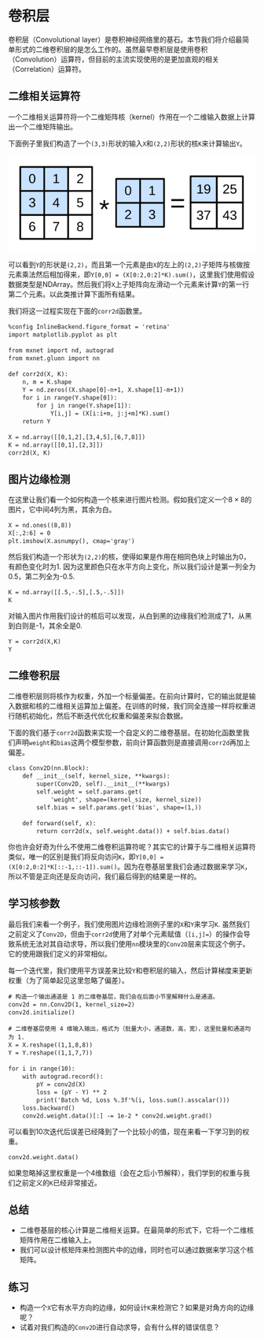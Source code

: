 # 卷积层

卷积层（Convolutional layer）是卷积神经网络里的基石。本节我们将介绍最简单形式的二维卷积层的是怎么工作的。虽然最早卷积层是使用卷积（Convolution）运算符，但目前的主流实现使用的是更加直观的相关（Correlation）运算符。

## 二维相关运算符

一个二维相关运算符将一个二维矩阵核（kernel）作用在一个二维输入数据上计算出一个二维矩阵输出。

下面例子里我们构造了一个`(3,3)`形状的输入`X`和`(2,2)`形状的核`K`来计算输出`Y`。

![](../img/correlation.svg)

可以看到`Y`的形状是`(2,2)`，而且第一个元素是由`X`的左上的`(2,2)`子矩阵与核做按元素乘法然后相加得来，即`Y[0,0] = (X[0:2,0:2]*K).sum()`，这里我们使用假设数据类型是NDArray。然后我们将`X`上子矩阵向左滑动一个元素来计算`Y`的第一行第二个元素。以此类推计算下面所有结果。

我们将这一过程实现在下面的`corr2d`函数里。

```{.python .input  n=21}
%config InlineBackend.figure_format = 'retina'
import matplotlib.pyplot as plt

from mxnet import nd, autograd
from mxnet.gluon import nn

def corr2d(X, K):
    n, m = K.shape
    Y = nd.zeros((X.shape[0]-n+1, X.shape[1]-m+1))
    for i in range(Y.shape[0]):
        for j in range(Y.shape[1]):
            Y[i,j] = (X[i:i+m, j:j+m]*K).sum()
    return Y

X = nd.array([[0,1,2],[3,4,5],[6,7,8]])
K = nd.array([[0,1],[2,3]])
corr2d(X, K)
```

## 图片边缘检测

在这里让我们看一个如何构造一个核来进行图片检测。假如我们定义一个$8\times 8$的图片，它中间4列为黑，其余为白。

```{.python .input  n=66}
X = nd.ones((8,8))
X[:,2:6] = 0
plt.imshow(X.asnumpy(), cmap='gray')
```

然后我们构造一个形状为`(2,2)`的核，使得如果是作用在相同色块上时输出为0，有颜色变化时为1. 因为这里颜色只在水平方向上变化，所以我们设计是第一列全为0.5，第二列全为-0.5.

```{.python .input  n=67}
K = nd.array([[.5,-.5],[.5,-.5]])
K
```

对输入图片作用我们设计的核后可以发现，从白到黑的边缘我们检测成了1，从黑到白则是-1，其余全是0.

```{.python .input  n=69}
Y = corr2d(X,K)
Y
```

## 二维卷积层

二维卷积层则将核作为权重，外加一个标量偏差。在前向计算时，它的输出就是输入数据和核的二维相关运算加上偏差。在训练的时候，我们同全连接一样将权重进行随机初始化，然后不断迭代优化权重和偏差来拟合数据。

下面的我们基于`corr2d`函数来实现一个自定义的二维卷基层。在初始化函数里我们声明`weight`和`bias`这两个模型参数，前向计算函数则是直接调用`corr2d`再加上偏差。

```{.python .input  n=70}
class Conv2D(nn.Block):
    def __init__(self, kernel_size, **kwargs):
        super(Conv2D, self).__init__(**kwargs)
        self.weight = self.params.get(
            'weight', shape=(kernel_size, kernel_size))
        self.bias = self.params.get('bias', shape=(1,))

    def forward(self, x):
        return corr2d(x, self.weight.data()) + self.bias.data()
```

你也许会好奇为什么不使用二维卷积运算符呢？其实它的计算于与二维相关运算符类似，唯一的区别是我们将反向访问`K`，即`Y[0,0] = (X[0:2,0:2]*K[::-1,::-1]).sum()`。因为在卷基层里我们会通过数据来学习`K`，所以不管是正向还是反向访问，我们最后得到的结果是一样的。

## 学习核参数

最后我们来看一个例子，我们使用图片边缘检测例子里的`X`和`Y`来学习`K`. 虽然我们之前定义了`Conv2D`，但由于`corr2d`使用了对单个元素赋值（`[i,j]=`）的操作会导致系统无法对其自动求导，所以我们使用`nn`模块里的`Conv2D`层来实现这个例子。它的使用跟我们定义的非常相似。

每一个迭代里，我们使用平方误差来比较`Y`和卷积层的输入，然后计算梯度来更新权重（为了简单起见这里忽略了偏差）。

```{.python .input  n=83}
# 构造一个输出通道是 1 的二维卷基层，我们会在后面小节里解释什么是通道。
conv2d = nn.Conv2D(1, kernel_size=2)
conv2d.initialize()

# 二维卷基层使用 4 维输入输出，格式为（批量大小，通道数，高，宽），这里批量和通道均为 1.
X = X.reshape((1,1,8,8))
Y = Y.reshape((1,1,7,7))

for i in range(10):
    with autograd.record():
        pY = conv2d(X)
        loss = (pY - Y) ** 2
        print('Batch %d, Loss %.3f'%(i, loss.sum().asscalar()))
    loss.backward()
    conv2d.weight.data()[:] -= 1e-2 * conv2d.weight.grad()
```

可以看到10次迭代后误差已经降到了一个比较小的值，现在来看一下学习到的权重。

```{.python .input}
conv2d.weight.data()
```

如果忽略掉这里权重是一个4维数组（会在之后小节解释），我们学到的权重与我们之前定义的`K`已经非常接近。

## 总结

- 二维卷基层的核心计算是二维相关运算。在最简单的形式下，它将一个二维核矩阵作用在二维输入上。
- 我们可以设计核矩阵来检测图片中的边缘，同时也可以通过数据来学习这个核矩阵。

## 练习

- 构造一个`X`它有水平方向的边缘，如何设计`K`来检测它？如果是对角方向的边缘呢？
- 试着对我们构造的`Conv2D`进行自动求导，会有什么样的错误信息？
